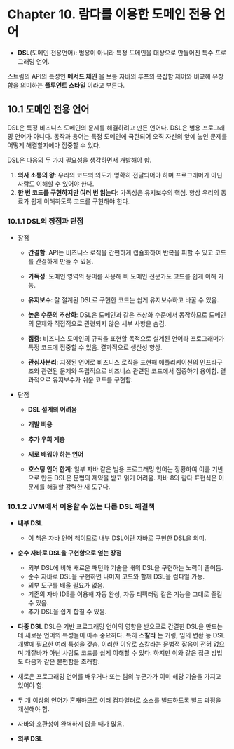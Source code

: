 # __Chapter 10. 람다를 이용한 도메인 전용 언어__
* __DSL__(도메인 전용언어): 범용이 아니라 특정 도메인을 대상으로 만들어진 특수 프로그래밍 언어.

스트림의 API의 특성인 __메서드 체인__ 을 보통 자바의 루프의 복잡함 제어와 
비교해 유창함을 의미하는 __플루언트 스타일__ 이라고 부른다.

## __10.1 도메인 전용 언어__
DSL은 특정 비즈니스 도메인의 문제를 해결하려고 만든 언어다.
DSL은 범용 프로그래밍 언어가 아니다. 동작과 용어는 특정 도메인에 국한되어 오직 자신의 앞에 놓인 문제를 어떻게 해결할지에마 집중할 수 있다.

DSL은 다음의 두 가지 필요성을 생각하면서 개발해야 함.
1. __의사 소통의 왕__: 우리의 코드의 의도가 명확히 전달되어야 하며 프로그래머가 아닌 사람도 이해할 수 있어야 한다.
2. __한 번 코드를 구현하지만 여러 번 읽는다__: 가독성은 유지보수의 핵심. 항상 우리의 동료가 쉽게 이해하도록 코드를 구현해야 한다.

### __10.1.1 DSL의 장점과 단점__
* 장점
    * __간결함__: API는 비즈니스 로직을 간편하게 캡슐화하여 반복을 피할 수 있고 코드를 간결하게 만들 수 있음.
    
    * __가독성__: 도메인 영역의 용어를 사용해 비 도메인 전문가도 코드를 쉽게 이해 가능.
    
    * __유지보수__: 잘 절계된 DSL로 구현한 코드는 쉽게 유지보수하고 바꿀 수 있음.
    
    * __높은 수준의 추상화__: DSL은 도메인과 같은 추상화 수준에서 동작하므로 도메인의 문제와 직접적으로 관련되지 않은 세부 사항을 숨김.
    
    * __집중__: 비즈니스 도메인의 규칙을 표현할 목적으로 설계된 언어라 프로그래머가 특정 코드에 집중할 수 있음. 결과적으로 생산성 향상.
    
    * __관심사분리__: 지정된 언어로 비즈니스 로직을 표현해 애플리케이션의 인프라구조와 관련된 문제와 독립적으로 비즈니스 관련된 코드에서 집중하기 용이함.
    결과적으로 유지보수가 쉬운 코드를 구현함.

* 단점
    * __DSL 설계의 어려움__

    * __개발 비용__

    * __추가 우회 계층__

    * __새로 배워야 하는 언어__

    * __호스팅 언어 한계__: 일부 자바 같은 범용 프로그래밍 언어는 장황하여 이를 기반으로 만든 DSL은 문법의 제약을 받고 읽기 어려움. 
    자바 8의 람다 표현식은 이 문제를 해결할 강력한 새 도구다.

### __10.1.2 JVM에서 이용할 수 있는 다른 DSL 해결책__
* __내부 DSL__
    * 이 책은 자바 언어 책이므로 내부 DSL이란 자바로 구현한 DSL을 의미.

* __순수 자바로 DSL을 구현함으로 얻는 장점__
    * 외부 DSL에 비해 새로운 패턴과 기술을 배워 DSL을 구현하는 노력이 줄어듬.
    * 순수 자바로 DSL을 구현하면 나머지 코드와 함께 DSL을 컴파일 가능.
    * 외부 도구를 배울 필요가 없음.
    * 기존의 자바 IDE를 이용해 자동 완성, 자동 리팩터링 같은 기능을 그대로 즐길 수 있음.
    * 추가 DSL을 쉽게 합칠 수 있음.

* __다중 DSL__
DSL은 기반 프로그래밍 언어의 영향을 받으므로 간결한 DSL을 만드는 데 새로운 언어의 특성들이 아주 중요하다.
특히 __스칼라__ 는 커링, 임의 변환 등 DSL 개발에 필요한 여러 특성을 갖춤.
이러한 이유로 스칼라는 문법적 잡음이 전혀 없으며 개잘바가 아닌 사람도 코드를 쉽게 이해할 수 있다.
하지만 이와 같은 접근 방법도 다음과 같은 불편함을 초래함.
* 새로운 프로그래밍 언어를 배우거나 또는 팀의 누군가가 이미 해당 기술을 가지고 있어야 함.
* 두 개 이상의 언어가 혼재하므로 여러 컴파일러로 소스를 빌드하도록 빌드 과정을 개선해야 함.
* 자바와 호환성이 완벽하지 않을 때가 많음.

* __외부 DSL__



    
